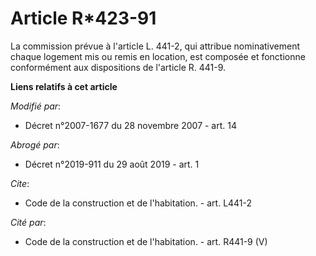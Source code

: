 # Article R*423-91

La commission prévue à l'article L. 441-2, qui attribue nominativement chaque logement mis ou remis en location, est composée
et fonctionne conformément aux dispositions de l'article R. 441-9.

**Liens relatifs à cet article**

_Modifié par_:

  - Décret n°2007-1677 du 28 novembre 2007 - art. 14

_Abrogé par_:

  - Décret n°2019-911 du 29 août 2019 - art. 1

_Cite_:

  - Code de la construction et de l'habitation. - art. L441-2

_Cité par_:

  - Code de la construction et de l'habitation. - art. R441-9 (V)
